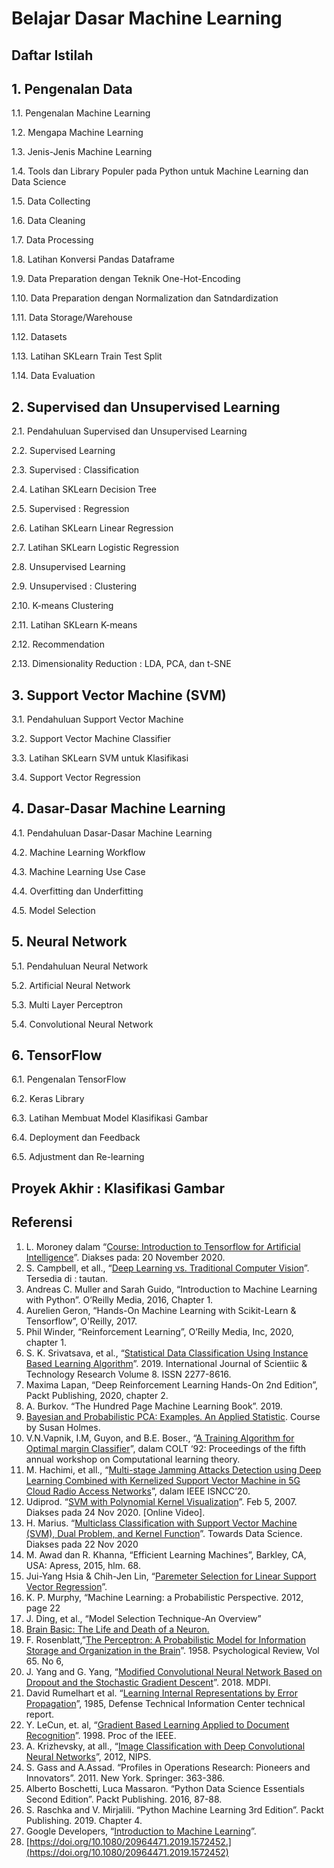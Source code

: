 # Belajar Dasar Machine Learning 
## Daftar Istilah
## 1. Pengenalan Data
1.1. Pengenalan Machine Learning 

1.2. Mengapa Machine Learning 

1.3. Jenis-Jenis Machine Learning 

1.4. Tools dan Library Populer pada Python untuk Machine Learning dan Data Science

1.5. Data Collecting 

1.6. Data Cleaning 

1.7. Data Processing

1.8. Latihan Konversi Pandas Dataframe 

1.9. Data Preparation dengan Teknik One-Hot-Encoding

1.10. Data Preparation dengan Normalization dan Satndardization 

1.11. Data Storage/Warehouse 

1.12. Datasets 

1.13. Latihan SKLearn Train Test Split 

1.14. Data Evaluation 
## 2. Supervised dan Unsupervised Learning
2.1. Pendahuluan Supervised dan Unsupervised Learning

2.2. Supervised Learning

2.3. Supervised : Classification

2.4. Latihan SKLearn Decision Tree

2.5. Supervised : Regression

2.6. Latihan SKLearn Linear Regression

2.7. Latihan SKLearn Logistic Regression

2.8. Unsupervised Learning

2.9. Unsupervised : Clustering

2.10. K-means Clustering

2.11. Latihan SKLearn K-means

2.12. Recommendation

2.13. Dimensionality Reduction : LDA, PCA, dan t-SNE
## 3. Support Vector Machine (SVM)
3.1. Pendahuluan Support Vector Machine

3.2. Support Vector Machine Classifier

3.3. Latihan SKLearn SVM untuk Klasifikasi

3.4. Support Vector Regression
## 4. Dasar-Dasar Machine Learning
4.1. Pendahuluan Dasar-Dasar Machine Learning

4.2. Machine Learning Workflow

4.3. Machine Learning Use Case

4.4. Overfitting dan Underfitting

4.5. Model Selection
## 5. Neural Network
5.1. Pendahuluan Neural Network

5.2. Artificial Neural Network

5.3. Multi Layer Perceptron

5.4. Convolutional Neural Network
## 6. TensorFlow
6.1. Pengenalan TensorFlow

6.2. Keras Library

6.3. Latihan Membuat Model Klasifikasi Gambar

6.4. Deployment dan Feedback

6.5. Adjustment dan Re-learning
## Proyek Akhir : Klasifikasi Gambar
## Referensi
1. L. Moroney dalam “[Course: Introduction to Tensorflow for Artificial Intelligence](https://www.coursera.org/learn/introduction-tensorflow/lecture/PoOzi/a-primer-in-machine-learning)”. Diakses pada: 20 November 2020. 
2. S. Campbell, et all., “[Deep Learning vs. Traditional Computer Vision](https://arxiv.org/pdf/1910.13796)”. Tersedia di : tautan.
3. Andreas C. Muller and Sarah Guido, “Introduction to Machine Learning with Python”. O’Reilly Media, 2016, Chapter 1.
4. Aurelien Geron, “Hands-On Machine Learning with Scikit-Learn & Tensorflow”, O'Reilly, 2017.
5. Phil Winder, “Reinforcement Learning”, O’Reilly Media, Inc, 2020, chapter 1.
6. S. K. Srivatsava, et al., “[Statistical Data Classification Using Instance Based Learning Algorithm](http://www.ijstr.org/final-print/oct2019/Statistical-Data-Classification-Using-Instance-Based-Learning-Algorithm.pdf)”. 2019. International Journal of Scientiic & Technology Research Volume 8. ISSN 2277-8616. 
7. Maxima Lapan, “Deep Reinforcement Learning Hands-On 2nd Edition”, Packt Publishing, 2020, chapter 2.
8. A. Burkov. “The Hundred Page Machine Learning Book”. 2019.
9. [Bayesian and Probabilistic PCA: Examples. An Applied Statistic](http://statweb.stanford.edu/~susan/courses/stats305c/examplesPPCA.html). Course by Susan Holmes. 
10. V.N.Vapnik, I.M, Guyon, and B.E. Boser., “[A Training Algorithm for Optimal margin Classifier](http://citeseerx.ist.psu.edu/viewdoc/download?doi=10.1.1.21.3818&rep=rep1&type=pdf)”, dalam COLT ‘92: Proceedings of the fifth annual workshop on Computational learning theory. 
11. M. Hachimi, et all., “[Multi-stage Jamming Attacks Detection using Deep Learning Combined with Kernelized Support Vector Machine in 5G Cloud Radio Access Networks](https://arxiv.org/pdf/2004.06077.pdf)”, dalam IEEE ISNCC’20. 
12. Udiprod. “[SVM with Polynomial Kernel Visualization](https://www.youtube.com/watch?v=3liCbRZPrZA)”. Feb 5, 2007. Diakses pada 24 Nov 2020. [Online Video].
13. H. Marius. “[Multiclass Classification with Support Vector Machine (SVM), Dual Problem, and Kernel Function](https://towardsdatascience.com/multiclass-classification-with-support-vector-machines-svm-kernel-trick-kernel-functions-f9d5377d6f02)”. Towards Data Science. Diakses pada 22 Nov 2020
14. M. Awad dan R. Khanna, “Efficient Learning Machines”, Barkley, CA, USA: Apress, 2015, hlm. 68.
15. Jui-Yang Hsia & Chih-Jen Lin, “[Paremeter Selection for Linear Support Vector Regression](https://www.csie.ntu.edu.tw/~cjlin/libsvmtools/warm-start/svr-param.pdf)”. 
16. K. P. Murphy, “Machine Learning: a Probabilistic Perspective. 2012, page 22
17. J. Ding, et al., “Model Selection Technique-An Overview”
18. [Brain Basic: The Life and Death of a Neuron.](https://www.ninds.nih.gov/Disorders/patient-caregiver-education/life-and-death-neuron)
19. F. Rosenblatt,”[The Perceptron: A Probabilistic Model for Information Storage and Organization in the Brain](http://homepages.math.uic.edu/~lreyzin/papers/rosenblatt58.pdf)”. 1958. Psychological Review, Vol 65. No 6, 
20. J. Yang and G. Yang, “[Modified Convolutional Neural Network Based on Dropout and the Stochastic Gradient Descent](https://www.researchgate.net/)”. 2018. MDPI.
21. David Rumelhart et al. “[Learning Internal Representations by Error Propagation](https://web.stanford.edu/class/psych209a/ReadingsByDate/02_06/PDPVolIChapter8.pdf)”, 1985, Defense Technical Information Center technical report. 
22. Y. LeCun, et. al, “[Gradient Based Learning Applied to Document Recognition](http://yann.lecun.com/exdb/publis/pdf/lecun-01a.pdf)”. 1998. Proc of the IEEE. 
23. A. Krizhevsky, at all., “[Image Classification with Deep Convolutional Neural Networks](https://papers.nips.cc/paper/2012/file/c399862d3b9d6b76c8436e924a68c45b-Paper.pdf)”, 2012, NIPS. 
24. S. Gass and A.Assad. “Profiles in Operations Research: Pioneers and Innovators”. 2011. New York. Springer: 363-386.
25. Alberto Boschetti, Luca Massaron. “Python Data Science Essentials Second Edition”. Packt Publishing. 2016, 87-88.
26. S. Raschka and V. Mirjalili. “Python Machine Learning 3rd Edition”. Packt Publishing. 2019. Chapter 4.
27. Google Developers, “[Introduction to Machine Learning](https://developers.google.com/machine-learning)”. 
28. [https://doi.org/10.1080/20964471.2019.1572452.](https://doi.org/10.1080/20964471.2019.1572452)
